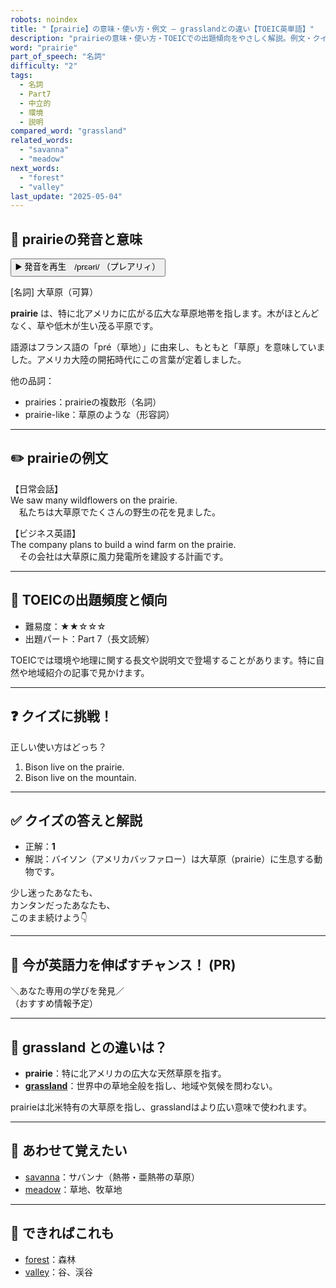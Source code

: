 ```yaml
---
robots: noindex
title: "【prairie】の意味・使い方・例文 ― grasslandとの違い【TOEIC英単語】"
description: "prairieの意味・使い方・TOEICでの出題傾向をやさしく解説。例文・クイズ付きでgrasslandとの違いもわかりやすく学べます。"
word: "prairie"
part_of_speech: "名詞"
difficulty: "2"
tags:
  - 名詞
  - Part7
  - 中立的
  - 環境
  - 説明
compared_word: "grassland"
related_words:
  - "savanna"
  - "meadow"
next_words:
  - "forest"
  - "valley"
last_update: "2025-05-04"
---
```


## 🔰 prairieの発音と意味

<button class="play-audio" onclick="playTTS('prairie')">
  <span class="play-audio-main">
    ▶️ 発音を再生　/prɛəri/
  </span>
  <span class="play-audio-sub">
    （プレアリィ）
  </span>
</button>

[名詞] 大草原（可算）

**prairie** は、特に北アメリカに広がる広大な草原地帯を指します。木がほとんどなく、草や低木が生い茂る平原です。

語源はフランス語の「pré（草地）」に由来し、もともと「草原」を意味していました。アメリカ大陸の開拓時代にこの言葉が定着しました。

他の品詞：  
- prairies：prairieの複数形（名詞）
- prairie-like：草原のような（形容詞）

---

## ✏️ prairieの例文

【日常会話】  
We saw many wildflowers on the prairie.  
　私たちは大草原でたくさんの野生の花を見ました。

【ビジネス英語】  
The company plans to build a wind farm on the prairie.  
　その会社は大草原に風力発電所を建設する計画です。

---

## 🎯 TOEICの出題頻度と傾向

- 難易度：★★☆☆☆
- 出題パート：Part 7（長文読解）

TOEICでは環境や地理に関する長文や説明文で登場することがあります。特に自然や地域紹介の記事で見かけます。

---

## ❓ クイズに挑戦！

正しい使い方はどっち？

1. Bison live on the prairie.  
2. Bison live on the mountain.

---

## ✅ クイズの答えと解説

- 正解：**1**
- 解説：バイソン（アメリカバッファロー）は大草原（prairie）に生息する動物です。

少し迷ったあなたも、  
カンタンだったあなたも、  
このまま続けよう👇️

---

## 🚀 今が英語力を伸ばすチャンス！ (PR)

<div class="info-center">
＼あなた専用の学びを発見／<br>  
（おすすめ情報予定）
</div>

---

## 🤔  grassland との違いは？

- **prairie**：特に北アメリカの広大な天然草原を指す。
- **[grassland](/grassland)**：世界中の草地全般を指し、地域や気候を問わない。

prairieは北米特有の大草原を指し、grasslandはより広い意味で使われます。

---

## 🧩 あわせて覚えたい

- [savanna](/savanna)：サバンナ（熱帯・亜熱帯の草原）
- [meadow](/meadow)：草地、牧草地

---

## 📖 できればこれも

- [forest](/forest)：森林
- [valley](/valley)：谷、渓谷

<!-- cvid: aid00_bid22 -->
